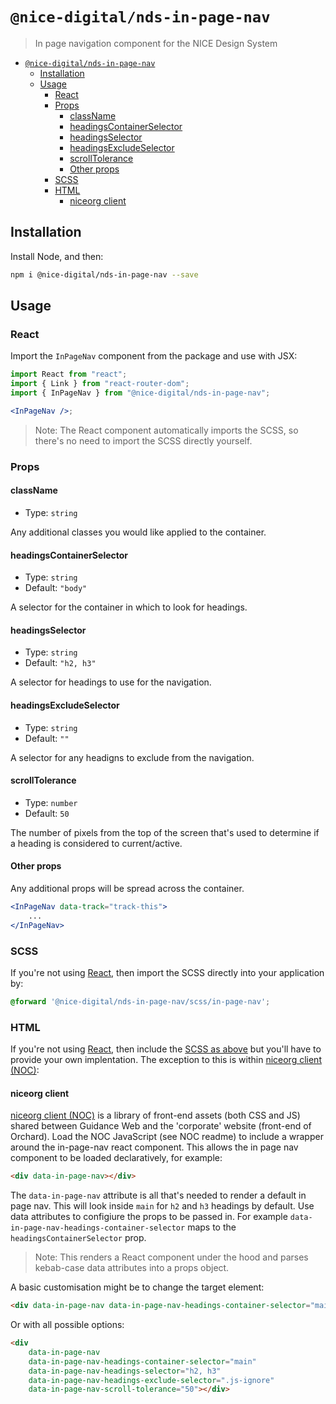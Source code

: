 # `@nice-digital/nds-in-page-nav`

> In page navigation component for the NICE Design System

- [`@nice-digital/nds-in-page-nav`](#nice-digitalnds-in-page-nav)
	- [Installation](#installation)
	- [Usage](#usage)
		- [React](#react)
		- [Props](#props)
			- [className](#classname)
			- [headingsContainerSelector](#headingscontainerselector)
			- [headingsSelector](#headingsselector)
			- [headingsExcludeSelector](#headingsexcludeselector)
			- [scrollTolerance](#scrolltolerance)
			- [Other props](#other-props)
		- [SCSS](#scss)
		- [HTML](#html)
			- [niceorg client](#niceorg-client)

## Installation

Install Node, and then:

```sh
npm i @nice-digital/nds-in-page-nav --save
```

## Usage

### React

Import the `InPageNav` component from the package and use with JSX:

```jsx
import React from "react";
import { Link } from "react-router-dom";
import { InPageNav } from "@nice-digital/nds-in-page-nav";

<InPageNav />;
```

> Note: The React component automatically imports the SCSS, so there's no need to import the SCSS directly yourself.

### Props

#### className

- Type: `string`

Any additional classes you would like applied to the container.

#### headingsContainerSelector

- Type: `string`
- Default: `"body"`

A selector for the container in which to look for headings.

#### headingsSelector

- Type: `string`
- Default: `"h2, h3"`

A selector for headings to use for the navigation.

#### headingsExcludeSelector

- Type: `string`
- Default: `""`

A selector for any headigns to exclude from the navigation.

#### scrollTolerance

- Type: `number`
- Default: `50`

The number of pixels from the top of the screen that's used to determine if a heading is considered to current/active.

#### Other props

Any additional props will be spread across the container.

```jsx
<InPageNav data-track="track-this">
	...
</InPageNav>
```

### SCSS

If you're not using [React](#react), then import the SCSS directly into your application by:

```scss
@forward '@nice-digital/nds-in-page-nav/scss/in-page-nav';
```

### HTML

If you're not using [React](#react), then include the [SCSS as above](#scss) but you'll have to provide your own implentation. The exception to this is within [niceorg client (NOC)](https://github.com/nice-digital/niceorg-client):

#### niceorg client

[niceorg client (NOC)](https://github.com/nice-digital/niceorg-client) is a library of front-end assets (both CSS and JS) shared between Guidance Web and the 'corporate' website (front-end of Orchard). Load the NOC JavaScript (see NOC readme) to include a wrapper around the in-page-nav react component. This allows the in page nav component to be loaded declaratively, for example:

```html
<div data-in-page-nav></div>
```

The `data-in-page-nav` attribute is all that's needed to render a default in page nav. This will look inside `main` for `h2` and `h3` headings by default. Use data attributes to configiure the props to be passed in. For example `data-in-page-nav-headings-container-selector` maps to the `headingsContainerSelector` prop.

> Note: This renders a React component under the hood and parses kebab-case data attributes into a props object.

A basic customisation might be to change the target element:

```html
<div data-in-page-nav data-in-page-nav-headings-container-selector="main"></div>
```

Or with all possible options:

```html
<div
	data-in-page-nav
	data-in-page-nav-headings-container-selector="main"
	data-in-page-nav-headings-selector="h2, h3"
	data-in-page-nav-headings-exclude-selector=".js-ignore"
	data-in-page-nav-scroll-tolerance="50"></div>
```
